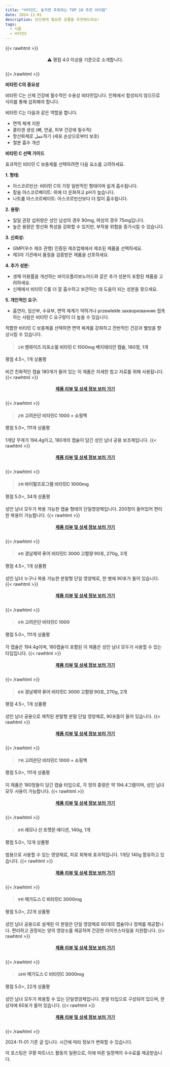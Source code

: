```yaml
---
title: "비타민C, 놓치면 후회하는 TOP 10 추천 아이템"
date: 2024-11-01
description: 당신에게 필요한 상품을 추천해드려요!
tags:
  - 식품
  - 비타민C
---
```

{{< rawhtml >}}<div class="toc" style="text-align: center; height: 50px; line-height: 2;">  <p>⚠️ 평점 4.0 이상을 기준으로 소개합니다.<br></p></div> {{< /rawhtml >}}

**비타민 C의 중요성**

비타민 C는 신체 건강에 필수적인 수용성 비타민입니다. 인체에서 합성되지 않으므로 식이를 통해 섭취해야 합니다.

비타민 C는 다음과 같은 역할을 합니다.

* 면역 체계 지원
* 콜라겐 생성 (뼈, 연골, 피부 건강에 필수적)
* 항산화제로 عمل하기 (세포 손상으로부터 보호)
* 철분 흡수 개선

**비타민 C 선택 가이드**

효과적인 비타민 C 보충제를 선택하려면 다음 요소를 고려하세요.

**1. 형태:**
* 아스코르빈산: 비타민 C의 가장 일반적인 형태이며 쉽게 흡수됩니다.
* 칼슘 아스코르베이트: 위에 더 온화하고 pH가 높습니다.
* 나트륨 아스코르베이트: 아스코르빈산보다 더 많이 흡수됩니다.

**2. 용량:**
* 일일 권장 섭취량은 성인 남성의 경우 90mg, 여성의 경우 75mg입니다.
* 높은 용량은 항산화 특성을 강화할 수 있지만, 부작용 위험을 증가시킬 수 있습니다.

**3. 신뢰성:**
* GMP(우수 제조 관행) 인증된 제조업체에서 제조된 제품을 선택하세요.
* 제3자 기관에서 품질을 검증받은 제품을 선호하세요.

**4. 추가 성분:**
* 생체 이용률을 개선하는 바이오플라보노이드와 같은 추가 성분이 포함된 제품을 고려하세요.
* 신체에서 비타민 C를 더 잘 흡수하고 보관하는 데 도움이 되는 성분을 찾으세요.

**5. 개인적인 요구:**
* 흡연자, 임산부, 수유부, 면역 체계가 약하거나 przewlekłe захворюванняe 접촉하는 사람은 비타민 C 요구량이 더 높을 수 있습니다.

적합한 비타민 C 보충제를 선택하면 면역 체계를 강화하고 전반적인 건강과 웰빙을 향상시킬 수 있습니다.


>#### `1위` 젠와이즈 리포소멀 비타민 C 1500mg 베지테리안 캡슐, 180정, 1개
평점 4.5⭐, 1개 상품평

비건 친화적인 캡슐 180개가 들어 있는 이 제품은 자세한 참고 자료를 위해 사용됩니다.
{{< rawhtml >}}<div class="toc" style="text-align: center; height: 50px; line-height: 2;"><p><b><a href="https://link.coupang.com/re/AFFSDP?lptag=AF5033054&pageKey=192148200&itemId=549695035&vendorItemId=4442407649&traceid=V0-153-1ed9b46238870959&clickBeacon=65f3a4f0-97f6-11ef-83d0-a97aef6eec30%7E3&requestid=20241101110959963188646918&token=31850C%7CMIXED">제품 리뷰 및 상세 정보 보러 가기</a></b><br></p> </div>{{< /rawhtml >}}

>#### `2위` 고려은단 비타민C 1000 + 쇼핑백
평점 5.0⭐, 111개 상품평

1개당 무게가 194.4g이고, 180개의 캡슐이 담긴 성인 남녀 공용 보조제입니다.
{{< rawhtml >}}<div class="toc" style="text-align: center; height: 50px; line-height: 2;"><p><b><a href="https://link.coupang.com/re/AFFSDP?lptag=AF5033054&pageKey=8412160374&itemId=16777795279&vendorItemId=3000235591&traceid=V0-153-0e1abaef35620e61&requestid=20241101110959963188646918&token=31850C%7CMIXED">제품 리뷰 및 상세 정보 보러 가기</a></b><br></p> </div>{{< /rawhtml >}}

>#### `3위` 바이탈프로그램 비타민C 1000mg
평점 5.0⭐, 34개 상품평

성인 남녀 모두가 복용 가능한 캡슐 형태의 단일영양제입니다. 200정이 들어있어 편리한 복용이 가능합니다.
{{< rawhtml >}}<div class="toc" style="text-align: center; height: 50px; line-height: 2;"><p><b><a href="https://link.coupang.com/re/AFFSDP?lptag=AF5033054&pageKey=6903873562&itemId=1088946&vendorItemId=3001047907&traceid=V0-153-c6b015d67fcab21b&requestid=20241101110959963188646918&token=31850C%7CMIXED">제품 리뷰 및 상세 정보 보러 가기</a></b><br></p> </div>{{< /rawhtml >}}

>#### `4위` 경남제약 퓨어 비타민C 3000 고함량 90포, 270g, 3개
평점 4.5⭐, 1개 상품평

성인 남녀 누구나 복용 가능한 분말형 단일 영양제로, 한 병에 90포가 들어 있습니다.
{{< rawhtml >}}<div class="toc" style="text-align: center; height: 50px; line-height: 2;"><p><b><a href="https://link.coupang.com/re/AFFSDP?lptag=AF5033054&pageKey=7863647494&itemId=21464888007&vendorItemId=88519294587&traceid=V0-153-165c058acc269d37&clickBeacon=65f3cc00-97f6-11ef-9ef1-87a551f97e11%7E3&requestid=20241101110959963188646918&token=31850C%7CMIXED">제품 리뷰 및 상세 정보 보러 가기</a></b><br></p> </div>{{< /rawhtml >}}

>#### `5위` 고려은단 비타민C 1000
평점 5.0⭐, 111개 상품평

각 캡슐은 194.4g이며, 180캡슐이 포함된 이 제품은 성인 남녀 모두가 사용할 수 있는 타입입니다.
{{< rawhtml >}}<div class="toc" style="text-align: center; height: 50px; line-height: 2;"><p><b><a href="https://link.coupang.com/re/AFFSDP?lptag=AF5033054&pageKey=8412160374&itemId=6260161690&vendorItemId=82310832054&traceid=V0-153-0e1abaef35620e61&requestid=20241101110959963188646918&token=31850C%7CMIXED">제품 리뷰 및 상세 정보 보러 가기</a></b><br></p> </div>{{< /rawhtml >}}

>#### `6위` 경남제약 퓨어 비타민C 3000 고함량 90포, 270g, 2개
평점 4.5⭐, 1개 상품평

성인 남녀 공용으로 제작된 분말형 분말 단일 영양제로, 90포들이 들어 있습니다.
{{< rawhtml >}}<div class="toc" style="text-align: center; height: 50px; line-height: 2;"><p><b><a href="https://link.coupang.com/re/AFFSDP?lptag=AF5033054&pageKey=7863647494&itemId=21464888006&vendorItemId=88519294571&traceid=V0-153-165c058acc269d37&clickBeacon=65f3cc00-97f6-11ef-a533-d87da5a3252d%7E3&requestid=20241101110959963188646918&token=31850C%7CMIXED">제품 리뷰 및 상세 정보 보러 가기</a></b><br></p> </div>{{< /rawhtml >}}

>#### `7위` 고려은단 비타민C 1000 + 쇼핑백
평점 5.0⭐, 111개 상품평

이 제품은 180정들이 담긴 캡슐 타입으로, 각 정의 중량은 약 194.4그램이며, 성인 남녀 모두 사용이 가능합니다.
{{< rawhtml >}}<div class="toc" style="text-align: center; height: 50px; line-height: 2;"><p><b><a href="https://link.coupang.com/re/AFFSDP?lptag=AF5033054&pageKey=8412160374&itemId=16547687293&vendorItemId=84995746489&traceid=V0-153-0e1abaef35620e61&requestid=20241101110959963188646918&token=31850C%7CMIXED">제품 리뷰 및 상세 정보 보러 가기</a></b><br></p> </div>{{< /rawhtml >}}

>#### `8위` 레모나 산 포켓몬 에디션, 140g, 1개
평점 5.0⭐, 12개 상품평

범용으로 사용할 수 있는 영양제로, 피로 회복에 효과적입니다. 1개당 140g 함유하고 있습니다.
{{< rawhtml >}}<div class="toc" style="text-align: center; height: 50px; line-height: 2;"><p><b><a href="https://link.coupang.com/re/AFFSDP?lptag=AF5033054&pageKey=7868038239&itemId=21486392096&vendorItemId=71620856212&traceid=V0-153-fcb4015726a58499&clickBeacon=65f3cc00-97f6-11ef-a34c-1e1fd72d7e29%7E3&requestid=20241101110959963188646918&token=31850C%7CMIXED">제품 리뷰 및 상세 정보 보러 가기</a></b><br></p> </div>{{< /rawhtml >}}

>#### `9위` 메가도스 C 비타민C 3000mg
평점 5.0⭐, 22개 상품평

성인 남녀 공용으로 설계된 이 분말은 단일 영양제로 60개의 캡슐이나 정제를 제공합니다. 편리하고 권장되는 양의 영양소를 제공하여 건강한 라이프스타일을 지원합니다.
{{< rawhtml >}}<div class="toc" style="text-align: center; height: 50px; line-height: 2;"><p><b><a href="https://link.coupang.com/re/AFFSDP?lptag=AF5033054&pageKey=46208003&itemId=18240724003&vendorItemId=85387691552&traceid=V0-153-0988226f65df0f69&requestid=20241101110959963188646918&token=31850C%7CMIXED">제품 리뷰 및 상세 정보 보러 가기</a></b><br></p> </div>{{< /rawhtml >}}

>#### `10위` 메가도스 C 비타민C 3000mg
평점 5.0⭐, 22개 상품평

성인 남녀 모두가 복용할 수 있는 단일영양제입니다. 분말 타입으로 구성되어 있으며, 한 상자에 60포가 들어 있습니다.
{{< rawhtml >}}<div class="toc" style="text-align: center; height: 50px; line-height: 2;"><p><b><a href="https://link.coupang.com/re/AFFSDP?lptag=AF5033054&pageKey=46208003&itemId=19421891658&vendorItemId=86533350979&traceid=V0-153-0988226f65df0f69&requestid=20241101110959963188646918&token=31850C%7CMIXED">제품 리뷰 및 상세 정보 보러 가기</a></b><br></p> </div>{{< /rawhtml >}}


2024-11-01 기준 글 입니다.
시간에 따라 정보가 변화할 수 있습니다.

이 포스팅은 쿠팡 파트너스 활동의 일환으로, 이에 따른 일정액의 수수료를 제공받습니다.